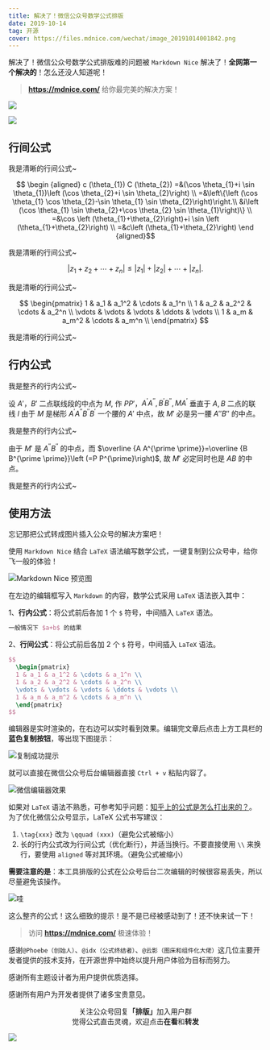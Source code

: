 ```yaml
---
title: 解决了！微信公众号数学公式排版
date: 2019-10-14
tag: 开源
cover: https://files.mdnice.com/wechat/image_20191014001842.png
---
```


解决了！微信公众号数学公式排版难的问题被 `Markdown Nice` 解决了！**全网第一个解决的**！怎么还没人知道呢！

> **https://mdnice.com/** 给你最完美的解决方案！

![](https://files.mdnice.com/wechat/image_20191013231418.png)

![](https://files.mdnice.com/wechat/image_20191014001842.png)

## 行间公式

我是清晰的行间公式~

$$
\begin {aligned} c (\theta_{1}) C (\theta_{2}) =&(\cos \theta_{1}+i 
\sin \theta_{1})\left (\cos \theta_{2}+i \sin \theta_{2}\right) \\ 
=&\left\{\left (\cos \theta_{1} \cos \theta_{2}-\sin \theta_{1} \sin
\theta_{2}\right)\right.\\ &i\left (\cos \theta_{1} \sin 
\theta_{2}+\cos \theta_{2} \sin \theta_{1}\right)\} \\ =&\cos \left 
(\theta_{1}+\theta_{2}\right)+i \sin \left (\theta_{1}+\theta_{2}\right)
\\ =&c\left (\theta_{1}+\theta_{2}\right) \end {aligned}$$

我是清晰的行间公式~

$$
\left|z_{1}+z_{2}+\cdots+z_{n}\right| \leqslant\left|z_{1}\right|+\left|z_{2}\right|+\cdots+\left|z_{n}\right|.$$

我是清晰的行间公式~

$$
  \begin{pmatrix}
  1 & a_1 & a_1^2 & \cdots & a_1^n \\
  1 & a_2 & a_2^2 & \cdots & a_2^n \\
  \vdots & \vdots & \vdots & \ddots & \vdots \\
  1 & a_m & a_m^2 & \cdots & a_m^n \\
  \end{pmatrix}
$$

我是清晰的行间公式~

## 行内公式

我是整齐的行内公式~

设 $A'$，$B'$ 二点联线段的中点为 $M$, 作 $PP'$，$A^{\prime} A^{\prime \prime}, B^{\prime} B^{\prime \prime}, M A^{\prime}$ 垂直于 $A,B$
二点的联线 $l$ 由于 $M$ 是梯形 $A^{\prime} A^{\prime \prime} B^{\prime \prime} B^{\prime}$ 一个腰的 $A'$ 中点，故 $M'$ 必是另一腰 $A''B''$ 的中点。

我是整齐的行内公式~

由于 $M'$ 是 $A^{\prime \prime}B^{\prime \prime}$ 的中点，而 $\overline {A A^{\prime \prime}}=\overline 
{B B^{\prime \prime}}\left (=P P^{\prime}\right)$, 故 $M'$ 必定同时也是 $AB$ 的中点。

我是整齐的行内公式~

## 使用方法

忘记那把公式转成图片插入公众号的解决方案吧！

使用 `Markdown Nice` 结合 `LaTeX` 语法编写数学公式，一键复制到公众号中，给你飞一般的体验！

![Markdown Nice 预览图](https://files.mdnice.com/wechat/image_20191013233758.png)

在左边的编辑框写入 `Markdown` 的内容，数学公式采用 `LaTeX` 语法嵌入其中：

1、**行内公式**：将公式前后各加 1 个 `$` 符号，中间插入 `LaTeX` 语法。

```tex
一般情况下 $a+b$ 的结果
```

2、**行间公式**：将公式前后各加 2 个 `$` 符号，中间插入 `LaTeX` 语法。

```tex
$$
  \begin{pmatrix}
  1 & a_1 & a_1^2 & \cdots & a_1^n \\
  1 & a_2 & a_2^2 & \cdots & a_2^n \\
  \vdots & \vdots & \vdots & \ddots & \vdots \\
  1 & a_m & a_m^2 & \cdots & a_m^n \\
  \end{pmatrix}
$$
```

编辑器是实时渲染的，在右边可以实时看到效果。编辑完文章后点击上方工具栏的**蓝色复制按钮**，等出现下图提示：

![复制成功提示](https://files.mdnice.com/wechat/image_20191013234050.png)

就可以直接在微信公众号后台编辑器直接 `Ctrl + v` 粘贴内容了。

![微信编辑器效果](https://files.mdnice.com/wechat/image_20191013234234.png)

如果对 `LaTeX` 语法不熟悉，可参考知乎问题：[知乎上的公式是怎么打出来的？](https://www.zhihu.com/question/31298277 "知乎上的公式是怎么打出来的？")。为了优化微信公众号显示，LaTeX 公式书写建议：

1. `\tag{xxx}` 改为 `\qquad (xxx)`（避免公式被缩小）
2. 长的行内公式改为行间公式（优化断行），并适当换行。不要直接使用 `\\` 来换行，要使用 `aligned` 等对其环境。（避免公式被缩小）

**需要注意的是**：本工具排版的公式在公众号后台二次编辑的时候很容易丢失，所以尽量避免该操作。

![哇](https://files.mdnice.com/wechat/image_20191014001401.png)

这么整齐的公式！这么细致的提示！是不是已经被感动到了！还不快来试一下！

> 访问 **https://mdnice.com/** 极速体验！

感谢`@Phoebe（创始人）`、`@idx（公式终结者）`、`@云影（图床和组件化大佬）`这几位主要开发者提供的技术支持，在开源世界中始终以提升用户体验为目标而努力。

感谢所有主题设计者为用户提供优质选择。

感谢所有用户为开发者提供了诸多宝贵意见。

<span style="display:block;text-align:center;">关注公众号回复<strong>「排版」</strong>加入用户群</span>
<span style="display:block;text-align:center;">觉得公式直击灵魂，欢迎点击<strong>在看</strong>和<strong>转发</strong></span>

![](https://files.mdnice.com/pic/3dd29828-4b46-445f-843c-ea3471fb7d8c.jpg)
